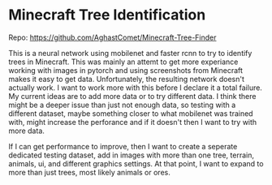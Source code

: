 # Minecraft Tree Identification

Repo: https://github.com/AghastComet/Minecraft-Tree-Finder

This is a neural network using mobilenet and faster rcnn to try to identify trees in Minecraft. This was mainly an attemt to get more experiance working with images in pytorch and using screenshots from Minecraft makes it easy to get data. Unfortunately, the resulting network doesn't actually work. I want to work more with this before I declare it a total failure. My current ideas are to add more data or to try different data. I think there might be a deeper issue than just not enough data, so testing with a different dataset, maybe something closer to what mobilenet was trained with, might increase the perforance and if it doesn't then I want to try with more data.

If I can get performance to improve, then I want to create a seperate dedicated testing dataset, add in images with more than one tree, terrain, animals, ui, and different graphics settings. At that point, I want to expand to more than just trees, most likely animals or ores.
